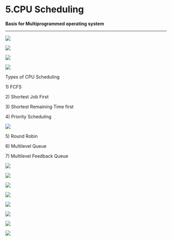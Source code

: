 # 5.CPU Scheduling

**Basis for Multiprogrammed operating system**

 ****

![](../.gitbook/assets/image%20%28150%29.png)

![](../.gitbook/assets/image%20%286%29.png)

![](../.gitbook/assets/image%20%2877%29.png)

![](../.gitbook/assets/image%20%2814%29.png)

Types of CPU Scheduling

1\) FCFS

2\) Shortest Job First

3\) Shortest Remaining Time first

4\) Priority Scheduling

![](../.gitbook/assets/image%20%2815%29.png)

5\) Round Robin

6\) Multilevel Queue

7\) Multilevel Feedback Queue

![](../.gitbook/assets/image%20%2882%29.png)

![](../.gitbook/assets/image%20%2834%29.png)

![](../.gitbook/assets/image%20%2857%29.png)

![](../.gitbook/assets/image%20%2856%29.png)

![](../.gitbook/assets/image%20%2861%29.png)

![](../.gitbook/assets/image%20%283%29.png)

![](../.gitbook/assets/image%20%2839%29.png)

![](../.gitbook/assets/image%20%2816%29.png)


